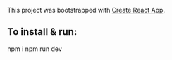 This project was bootstrapped with [Create React App](https://github.com/facebook/create-react-app).

## To install & run:

npm i
npm run dev
